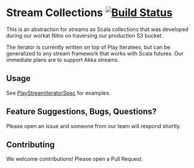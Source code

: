 Stream Collections  [![Build Status](https://travis-ci.org/Nitro/streamcollections.svg)](https://travis-ci.org/Nitro/streamcollections)
==================

This is an abstraction for streams as Scala collections that was developed during our workat Nitro on traversing our production S3 bucket.

The iterator is currently written on top of Play Iteratees, but can be generalized to any stream framework that works with Scala futures. Our immediate plans are to support Akka streams.

Usage
-----
See [PlayStreamIteratorSpec](https://www.github.com/nitro/blob/master/src/test/scala/PlayStreamIteratorSpec.scala) for examples.


Feature Suggestions, Bugs, Questions?
-------------------------------------
Please open an issue and someone from our team will respond shortly.

Contributing
------------
We welcome contributions!  Please open a Pull Request.
